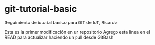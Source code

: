# git-tutorial-basic
Seguimiento de tutorial basico para GIT de IoT, Ricardo

Esta es la primer modificación en un repositorio
Agrego esta linea en el READ para actualizar haciendo un pull desde GitBash
